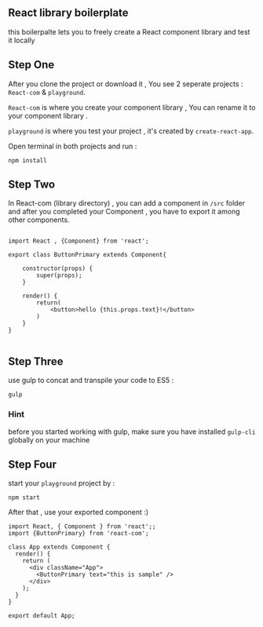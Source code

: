 ## React library boilerplate

this boilerpalte lets you to freely create a React component library and test it locally  

## Step One

After you clone the project or  download it , You see 2 seperate projects : `React-com` & `playground`.

`React-com` is where you create your component library , You can rename it to your component library .

`playground` is where you test your project , it's created by `create-react-app`.

Open terminal in both projects and run :

```
npm install
```

## Step Two

In React-com (library directory) , you can add a component in `/src` folder and after you completed your Component , you have to export it among other components.

```

import React , {Component} from 'react';

export class ButtonPrimary extends Component{

    constructor(props) {
        super(props);
    }

    render() {
        return(
            <button>hello {this.props.text}!</button>
        )
    }
}


```


## Step Three

use gulp to concat and transpile your code to ES5 :

```
gulp
```

### Hint 

before you started working with gulp, make sure you have installed `gulp-cli` globally on your machine


## Step Four

start your `playground` project by :

```
npm start
```

After that , use your exported component :)

```
import React, { Component } from 'react';;
import {ButtonPrimary} from 'react-com';

class App extends Component {
  render() {
    return (
      <div className="App">
        <ButtonPrimary text="this is sample" />
      </div>
    );
  }
}

export default App;
```


